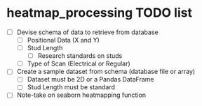 # heatmap_processing TODO list

- [ ] Devise schema of data to retrieve from database
  - [ ] Positional Data (X and Y)
  - [ ] Stud Length
    - [ ] Research standards on studs 
  - [ ] Type of Scan (Electrical or Regular)
- [ ] Create a sample dataset from schema (database file or array)
  - [ ] Dataset must be 2D or a Pandas DataFrame
  - [ ] Stud Length must be standard 
- [ ] Note-take on seaborn heatmapping function